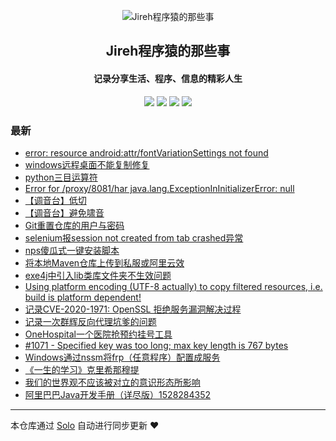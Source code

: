 <p align="center"><img alt="Jireh程序猿的那些事" src="https://img.hacpai.com/avatar/1532946657098_1532946825204.jpeg"></p><h2 align="center">
Jireh程序猿的那些事
</h2>

<h4 align="center">记录分享生活、程序、信息的精彩人生</h4>
<p align="center"><a title="Jireh程序猿的那些事" target="_blank" href="https://github.com/Jireh012/solo-blog"><img src="https://img.shields.io/github/last-commit/Jireh012/solo-blog.svg?style=flat-square&color=FF9900"></a>
<a title="GitHub repo size in bytes" target="_blank" href="https://github.com/Jireh012/solo-blog"><img src="https://img.shields.io/github/repo-size/Jireh012/solo-blog.svg?style=flat-square"></a>
<a title="Solo Version" target="_blank" href="https://github.com/88250/solo/releases"><img src="https://img.shields.io/badge/solo-4.3.1-f1e05a.svg?style=flat-square&color=blueviolet"></a>
<a title="Hits" target="_blank" href="https://github.com/88250/hits"><img src="https://hits.b3log.org/Jireh012/solo-blog.svg"></a></p>

### 最新

* [error: resource android:attr/fontVariationSettings not found](https://www.lyile.cn/articles/2021/01/25/1611563752671.html)
* [windows远程桌面不能复制修复](https://www.lyile.cn/articles/2021/01/20/1611130676211.html)
* [python三目运算符](https://www.lyile.cn/articles/2021/01/20/1611109038173.html)
* [Error for /proxy/8081/har java.lang.ExceptionInInitializerError: null](https://www.lyile.cn/articles/2021/01/19/1611038666638.html)
* [【调音台】低切](https://www.lyile.cn/articles/2021/01/13/1610527838719.html)
* [【调音台】避免啸音](https://www.lyile.cn/articles/2021/01/13/1610521740188.html)
* [Git重置仓库的用户与密码](https://www.lyile.cn/articles/2021/01/12/1610442291930.html)
* [selenium报session not created from tab crashed异常](https://www.lyile.cn/articles/2021/01/08/1610070862654.html)
* [nps傻瓜式一键安装脚本](https://www.lyile.cn/articles/2020/12/16/1608098400665.html)
* [将本地Maven仓库上传到私服或阿里云效](https://www.lyile.cn/articles/2020/12/15/1608026194112.html)
* [exe4j中引入lib类库文件夹不生效问题](https://www.lyile.cn/articles/2020/12/15/1608019261863.html)
* [Using platform encoding (UTF-8 actually) to copy filtered resources, i.e. build is platform dependent!](https://www.lyile.cn/articles/2020/12/11/1607653217353.html)
* [记录CVE-2020-1971: OpenSSL 拒绝服务漏洞解决过程](https://www.lyile.cn/articles/2020/12/10/1607587862347.html)
* [记录一次群辉反向代理坑爹的问题](https://www.lyile.cn/articles/2020/12/10/1607584680741.html)
* [OneHospital一个医院抢预约挂号工具](https://www.lyile.cn/articles/2020/12/10/1607569851989.html)
* [#1071 - Specified key was too long; max key length is 767 bytes](https://www.lyile.cn/articles/2020/12/02/1606893127977.html)
* [Windows通过nssm将frp（任意程序）配置成服务](https://www.lyile.cn/articles/2020/12/01/1606811304022.html)
* [《一生的学习》克里希那穆提](https://www.lyile.cn/articles/2020/11/30/1606724585825.html)
* [我们的世界观不应该被对立的意识形态所影响](https://www.lyile.cn/articles/2020/11/27/1606469978277.html)
* [ 阿里巴巴Java开发手册（详尽版）1528284352](https://www.lyile.cn/articles/2020/11/27/1606458186698.html)



---

本仓库通过 [Solo](https://github.com/88250/solo) 自动进行同步更新 ❤️ 